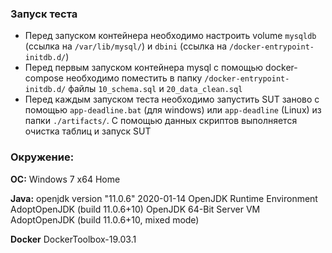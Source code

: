 ### Запуск теста
 - Перед запуском контейнера необходимо настроить volume `mysqldb` (ссылка на `/var/lib/mysql/`) и `dbini` (ссылка на `/docker-entrypoint-initdb.d/`)
 - Перед первым запуском контейнера mysql с помощью docker-compose необходимо поместить в папку `/docker-entrypoint-initdb.d/` файлы `10_schema.sql` и `20_data_clean.sql`
 - Перед каждым запуском теста необходимо запустить SUT заново с помощью `app-deadline.bat` (для windows) или `app-deadline` (Linux) из папки `./artifacts/`. С помощью данных скриптов выполняется очистка таблиц и запуск SUT
 
### Окружение:
**ОС:** Windows 7 x64 Home

**Java:** 
openjdk version "11.0.6" 2020-01-14
OpenJDK Runtime Environment AdoptOpenJDK (build 11.0.6+10)
OpenJDK 64-Bit Server VM AdoptOpenJDK (build 11.0.6+10, mixed mode)
 
**Docker** DockerToolbox-19.03.1

